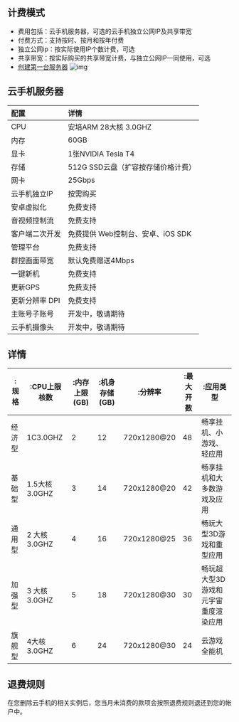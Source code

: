 ## 计费模式 
* 费用包括：云手机服务器，可选的云手机独立公网IP及共享带宽
* 付费方式：支持按时、按月和按年付费
* 独立公网ip：按实际使用IP个数计费，可选
* 共享带宽：按实际购买的共享带宽计费，与独立公网IP一同使用，可选
* [创建第一台服务器](https://console.ucloud.cn/uphone/server)
![img](images/price.png)
## 云手机服务器
|配置       |详情            |
|:-------------|:----------------|
|CPU       | 安培ARM 28大核 3.0GHZ         |
|内存       |60GB                       |
|显卡       |1张NVIDIA Tesla T4          |
|存储       |512G SSD云盘（扩容按存储价格计费）|
|网卡       |25Gbps                      |
|云手机独立IP     |按需购买               |
|安卓虚拟化   |免费支持                   |
|音视频控制流 |免费支持                   |
|客户端二次开发     |免费提供 Web控制台、安卓、iOS SDK   |
|管理平台  |免费支持                  |
|群控画面带宽  |默认免费赠送4Mbps |
|一键新机  | 免费支持 |
|更新GPS  | 免费支持 |
|更新分辨率 DPI  | 免费支持 |
|主账号子账号  | 开发中，敬请期待 |
|云手机摄像头  | 开发中，敬请期待  |
## 详情
|:规格       |:CPU上限核数        |:内存上限(GB)     |:机身存储(GB)    |:分辨率       |:最大开数    |:应用类型     |
|-------------|----------------|-----------------|--------------|-------------|------------|-----------|
|经济型       |1C3.0GHZ         |2|12|720x1280@20|48|畅享挂机、小游戏、轻应用|
|基础型       |1.5大核3.0GHZ                     |3|14|720x1280@20|42|畅享挂机和大多数游戏及应用|
|通用型       |2 大核3.0GHZ        |4|16|720x1280@25|36|畅玩大型3D游戏和重型应用|
|加强型       |3 大核3.0GHZ|5|18|720x1280@30|30|畅玩超大型3D游戏和元宇宙重度渲染应用|
|旗舰型       |4大核3.0GHZ                     |6|24|720x1280@30|24|云游戏全能机|


## 退费规则
在您删除云手机的相关实例后，您当月未消费的款项会按照退费规则退还到您的帐户中。
